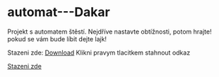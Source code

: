 # automat---Dakar
Projekt s automatem štěstí. 
Nejdříve nastavte obtížnosti, potom hrajte! 
pokud se vám bude líbit dejte lajk!

Stazeni zde: <a href="https://raw.githubusercontent.com/JardaJ09/automat---Dakar/master/lokomotiva/bin/publish/lokomotiva.application" download="lokomotiva.application" target="_blank">Download</a> Klikni pravym tlacitkem stahnout odkaz

[Stazeni zde](https://raw.githubusercontent.com/JardaJ09/automat---Dakar/master/lokomotiva/bin/publish/lokomotiva.application)
